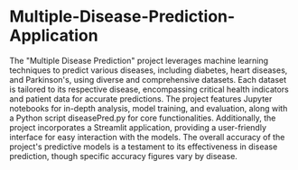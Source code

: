 # Multiple-Disease-Prediction-Application

The "Multiple Disease Prediction" project leverages machine learning techniques to predict various diseases, including diabetes, heart diseases, and Parkinson's, using diverse and comprehensive datasets. Each dataset is tailored to its respective disease, encompassing critical health indicators and patient data for accurate predictions. The project features Jupyter notebooks for in-depth analysis, model training, and evaluation, along with a Python script diseasePred.py for core functionalities. Additionally, the project incorporates a Streamlit application, providing a user-friendly interface for easy interaction with the models. The overall accuracy of the project's predictive models is a testament to its effectiveness in disease prediction, though specific accuracy figures vary by disease.
